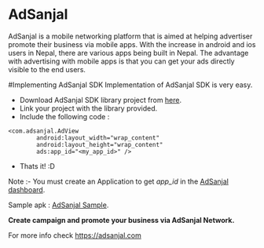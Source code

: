 # AdSanjal 
AdSanjal is a mobile networking platform that is aimed at helping advertiser promote their business via mobile apps. With the increase in android and ios users in Nepal, there are various apps being built in Nepal. The advantage with advertising with mobile apps is that you can get your ads directly visible to the end users. 

#Implementing AdSanjal SDK
Implementation of AdSanjal SDK is very easy.
 - Download AdSanjal SDK library project from [here](https://github.com/AdSanjal/AdSanjal/blob/master/downloads/AdSanjalLib_1.0.zip?raw=true).
 - Link your project with the library provided.
 - Include the following code : 
````
<com.adsanjal.AdView
        android:layout_width="wrap_content"
        android:layout_height="wrap_content"
        ads:app_id="<my_app_id>" />
````
 - Thats it!  :D
  
Note :- You must create an Application to get *app_id* in the [AdSanjal dashboard](https://adsanjal.com/admin).

Sample apk : [AdSanjal Sample](https://github.com/AdSanjal/AdSanjal/blob/master/downloads/AdSanjal_Sample_1.0.apk?raw=true).

**Create campaign and promote your business via AdSanjal Network.**

For more info check https://adsanjal.com
